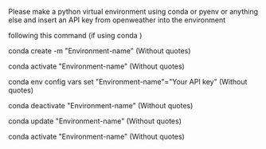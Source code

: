Please make a python virtual environment using conda or pyenv or anything else and insert an API key from openweather into the environment

following this command (if using conda )

conda create -m "Environment-name" (Without quotes)

conda activate "Environment-name" (Without quotes)

conda env config vars set "Environment-name"="Your API key" (Without quotes)

conda deactivate "Environment-name" (Without quotes)

conda update "Environment-name" (Without quotes)

conda activate "Environment-name" (Without quotes)
